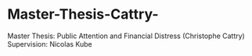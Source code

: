 # Master-Thesis-Cattry-
Master Thesis: Public Attention and Financial Distress (Christophe Cattry)
Supervision: Nicolas Kube

